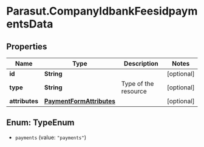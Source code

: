 # Parasut.CompanyIdbankFeesidpaymentsData

## Properties
Name | Type | Description | Notes
------------ | ------------- | ------------- | -------------
**id** | **String** |  | [optional] 
**type** | **String** | Type of the resource | [optional] 
**attributes** | [**PaymentFormAttributes**](PaymentFormAttributes.md) |  | [optional] 


<a name="TypeEnum"></a>
## Enum: TypeEnum


* `payments` (value: `"payments"`)




